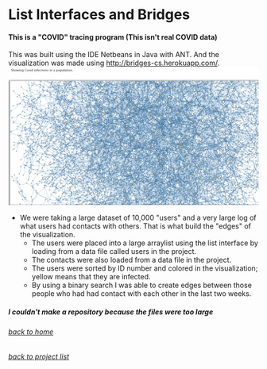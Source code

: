 <!-- layout: page
title: "covidtracing"
permalink: /covidtracing/ -->

# List Interfaces and Bridges
#### This is a "COVID" tracing program (This isn't real COVID data)

This was built using the IDE Netbeans in Java with ANT. And the visualization was made using http://bridges-cs.herokuapp.com/. 
![Visual of the bridges, vertices, and edges.](covidtracing.png)

- We were taking a large dataset of 10,000 "users" and a very large log of what users had contacts with others. That is what build the "edges" of the visualization. 
  - The users were placed into a large arraylist using the list interface by loading from a data file called users in the project. 
  - The contacts were also loaded from a data file in the project. 
  - The users were sorted by ID number and colored in the visualization; yellow means that they are infected. 
  - By using a binary search I was able to create edges between those people who had had contact with each other in the last two weeks. 


##### I couldn't make a repository because the files were too large
###### [back to home](jmorrison11.github.io)
###### [back to project list](https://jmorrison11.github.io/projects)
